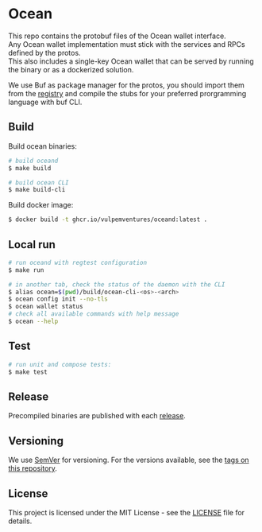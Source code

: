 # Ocean

This repo contains the protobuf files of the Ocean wallet interface.  
Any Ocean wallet implementation must stick with the services and RPCs defined by the protos.  
This also includes a single-key Ocean wallet that can be served by running the binary or as a dockerized solution.

We use Buf as package manager for the protos, you should import them from the [registry](https://buf.build/vulpemventures/ocean) and compile the stubs for your preferred prorgramming language with buf CLI.

## Build

Build ocean binaries:

```bash
# build oceand
$ make build

# build ocean CLI
$ make build-cli
```

Build docker image:

```bash
$ docker build -t ghcr.io/vulpemventures/oceand:latest .
```

## Local run

```bash
# run oceand with regtest configuration
$ make run

# in another tab, check the status of the daemon with the CLI
$ alias ocean=$(pwd)/build/ocean-cli-<os>-<arch>
$ ocean config init --no-tls
$ ocean wallet status
# check all available commands with help message
$ ocean --help
```

## Test

```bash
# run unit and compose tests:
$ make test
```

## Release

Precompiled binaries are published with each [release](https://github.com/equitas-foundation/bamp-ocean/releases).

## Versioning

We use [SemVer](http://semver.org/) for versioning. For the versions available, see the
[tags on this repository](https://github.com/equitas-foundation/bamp-ocean/tags). 

## License

This project is licensed under the MIT License - see the [LICENSE](./LICENSE) file for details.